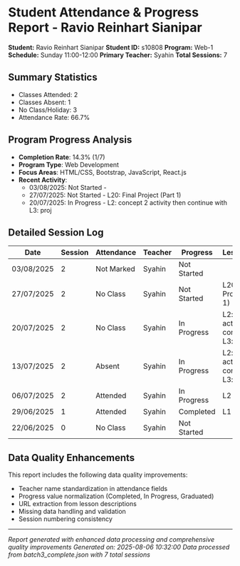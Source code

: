# Student Attendance & Progress Report - Ravio Reinhart Sianipar
**Student:** Ravio Reinhart Sianipar
**Student ID:** s10808
**Program:** Web-1
**Schedule:** Sunday 11:00-12:00
**Primary Teacher:** Syahin
**Total Sessions:** 7

## Summary Statistics
- Classes Attended: 2
- Classes Absent: 1
- No Class/Holiday: 3
- Attendance Rate: 66.7%

## Program Progress Analysis
- **Completion Rate**: 14.3% (1/7)
- **Program Type**: Web Development
- **Focus Areas**: HTML/CSS, Bootstrap, JavaScript, React.js
- **Recent Activity**:
  - 03/08/2025: Not Started - 
  - 27/07/2025: Not Started - L20: Final Project (Part 1)
  - 20/07/2025: In Progress - L2: concept 2 activity then continue with L3: proj

## Detailed Session Log
| Date | Session | Attendance | Teacher | Progress | Lesson/Topic |
|------|---------|------------|---------|----------|--------------|
| 03/08/2025 | 2 | Not Marked | Syahin | Not Started |  |
| 27/07/2025 | 2 | No Class | Syahin | Not Started | L20: Final Project (Part 1) |
| 20/07/2025 | 2 | No Class | Syahin | In Progress | L2: concept 2 activity then continue with L3: project 1 |
| 13/07/2025 | 2 | Absent | Syahin | In Progress | L2: concept 2 activity then continue with L3: project 1 |
| 06/07/2025 | 2 | Attended | Syahin | In Progress | L2 |
| 29/06/2025 | 1 | Attended | Syahin | Completed | L1 |
| 22/06/2025 | 0 | No Class | Syahin | Not Started |  |

## Data Quality Enhancements
This report includes the following data quality improvements:
- Teacher name standardization in attendance fields
- Progress value normalization (Completed, In Progress, Graduated)
- URL extraction from lesson descriptions
- Missing data handling and validation
- Session numbering consistency

---
*Report generated with enhanced data processing and comprehensive quality improvements*
*Generated on: 2025-08-06 10:32:00*
*Data processed from batch3_complete.json with 7 total sessions*